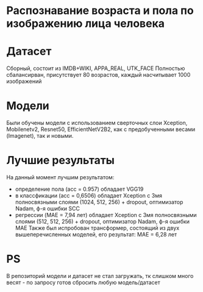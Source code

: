 # Распознавание возраста и пола по изображению лица человека

# Датасет
Сборный, состоит из IMDB+WIKI, APPA_REAL, UTK_FACE
Полностью сбалансирван, присутствует 80 возрастов, каждый насчитывает 1000 изображений

# Модели
Были обучены модели с использованием сверточных слои Xception, Mobilenetv2, Resnet50, EfficientNetV2B2, как с предобученными весами (Imagenet), так и новыми.

# Лучшие результаты
На данный момент лучшим результатом:
- определение пола (acc = 0.957) обладает VGG19 
- в классфикации (acc = 0,6506) обладает Xception c 3мя полносвязными слоями (1024, 512, 256) + dropout, оптимизатор Nadam, ф-я ошибки SCC
- регрессии (MAE = 7,94 лет) обладает Xception c 3мя полносвязными слоями (512, 512, 256) + dropout, оптимизатор Nadam, ф-я ошибки MAE
Также был испробован трансформер, состоящий из двух вышеперечисленных моделей, его результат: MAE = 6,28 лет

# PS
В репозиторий модели и датасет не стал загружать, тк слишком много весят - по запросу готов сбросить любую модель/датасет
